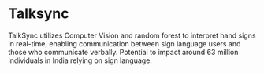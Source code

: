 # Talksync
<p>TalkSync utilizes Computer Vision and random forest to interpret hand signs in real-time, enabling communication between sign language users and those who communicate verbally. Potential to impact around 63 million individuals in India relying on sign language.</p>
